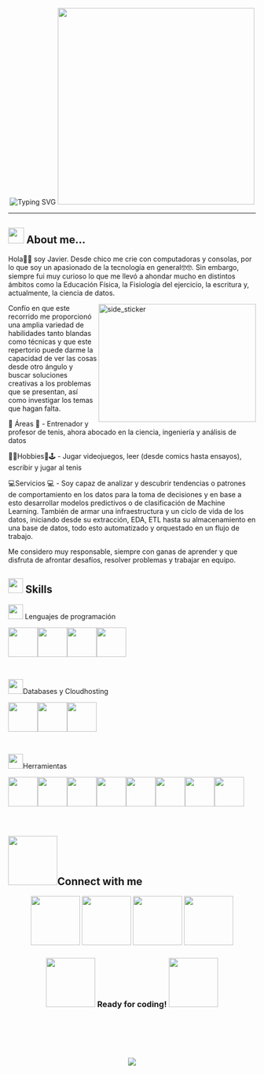
<p align="center">
    <a><img src="https://readme-typing-svg.demolab.com?font=Press+Start+2P&size=16&duration=2000&pause=300&color=F70000&center=true&vCenter=true&multiline=true&random=false&width=750&height=151&lines=Hi!+I'm+Javier;Data+Scientist+%7C+Data+analyst+%7C+Data+Engineer;Tennis+player+and+writer!;It's+dangerous+to+work+alone!;Take+this+contact" alt="Typing SVG" /></a>
    <img width="400" src="https://gifdb.com/images/high/comedian-jim-carrey-as-hackerman-vmf9qnz7nx5p9grz.gif">

</p>

______________________________


<h2><img src = "https://media2.giphy.com/media/QssGEmpkyEOhBCb7e1/giphy.gif?cid=ecf05e47a0n3gi1bfqntqmob8g9aid1oyj2wr3ds3mg700bl&rid=giphy.gif" width = 32px> About me... </h2>

<p>Hola🙋🏽 soy Javier. Desde chico me crie con computadoras y consolas, por lo que soy un apasionado de la tecnología en general🤓🤓. Sin embargo, siempre fui muy curioso lo que me llevó a ahondar mucho en distintos ámbitos como la Educación Física, la Fisiología del ejercicio, la escritura y, actualmente, la ciencia de datos.</p>

<img align="right" width=320px height=240px alt="side_sticker" src="https://i.pinimg.com/originals/2d/db/bf/2ddbbfb57238b6b4425e9b9126f1f95d.gif" />
<p>
Confío en que este recorrido me proporcionó una amplia variedad de habilidades tanto blandas como técnicas y que este repertorio puede darme la capacidad de ver las cosas desde otro ángulo y buscar soluciones creativas a los problemas que se presentan, así como investigar los temas que hagan falta.

📖 Áreas 📖 - Entrenador y profesor de tenis, ahora abocado en la ciencia, ingeniería y análisis de datos

📖📝Hobbies🎾🕹 - Jugar videojuegos, leer (desde comics hasta ensayos), escribir y jugar al tenis

💻Servicios 💻 - Soy capaz de analizar y descubrir tendencias o patrones de comportamiento en los datos para la toma de decisiones y en base a esto desarrollar modelos predictivos o de clasificación de Machine Learning. También de armar una infraestructura y un ciclo de vida de los datos, iniciando desde su extracción, EDA, ETL hasta su almacenamiento en una base de datos, todo esto automatizado y orquestado en un flujo de trabajo.

Me considero muy responsable, siempre con ganas de aprender y que disfruta de afrontar desafíos, resolver problemas y trabajar en equipo.
</p>

<h2><img src="https://media.giphy.com/media/iY8CRBdQXODJSCERIr/giphy.gif" width="30px"> Skills</h2>

<p><img src="https://i.pinimg.com/originals/73/69/6e/73696e022df7cd5cb3d999c6875361dd.gif" width="30px"> Lenguajes de programación </p>

<img src="https://cdn.jsdelivr.net/gh/devicons/devicon@latest/icons/python/python-original-wordmark.svg" width="60px"/><img src="https://cdn.jsdelivr.net/gh/devicons/devicon@latest/icons/html5/html5-original-wordmark.svg" width="60px"/><img src="https://cdn.jsdelivr.net/gh/devicons/devicon@latest/icons/css3/css3-original-wordmark.svg" width="60px"/><img src="https://cdn.jsdelivr.net/gh/devicons/devicon@latest/icons/javascript/javascript-original.svg" width="60px"/>


<br>
<p><img src="https://i.pinimg.com/originals/73/69/6e/73696e022df7cd5cb3d999c6875361dd.gif" width="30px">Databases y Cloudhosting</p>

<img src="https://cdn.jsdelivr.net/gh/devicons/devicon@latest/icons/mysql/mysql-original-wordmark.svg" width="60px" /><img src="https://cdn.jsdelivr.net/gh/devicons/devicon@latest/icons/microsoftsqlserver/microsoftsqlserver-original-wordmark.svg" width="60px"/><img src="https://cdn.jsdelivr.net/gh/devicons/devicon@latest/icons/googlecloud/googlecloud-original-wordmark.svg" width="60px"/>

<br>
<p><img src="https://i.pinimg.com/originals/73/69/6e/73696e022df7cd5cb3d999c6875361dd.gif" width="30px">Herramientas</p>

<img src="https://cdn.jsdelivr.net/gh/devicons/devicon@latest/icons/vscode/vscode-original-wordmark.svg" width="60px"/><img src="https://cdn.jsdelivr.net/gh/devicons/devicon@latest/icons/pandas/pandas-original-wordmark.svg" width="60px"/><img src="https://cdn.jsdelivr.net/gh/devicons/devicon@latest/icons/matplotlib/matplotlib-original-wordmark.svg" width="60px"/><img src="https://cdn.jsdelivr.net/gh/devicons/devicon@latest/icons/scikitlearn/scikitlearn-original.svg" width="60px"/><img src="https://cdn.jsdelivr.net/gh/devicons/devicon@latest/icons/docker/docker-original-wordmark.svg" width="60px"/><img src="https://cdn.jsdelivr.net/gh/devicons/devicon@latest/icons/jupyter/jupyter-original-wordmark.svg" width="60px"/><img src="https://raw.githubusercontent.com/microsoft/PowerBI-Icons/main/PNG/Power-BI.png" width="60px"/><img src="https://cdn.jsdelivr.net/gh/devicons/devicon@latest/icons/git/git-original-wordmark.svg" width="60px" />

<br>
<h2><img src='https://raw.githubusercontent.com/ShahriarShafin/ShahriarShafin/main/Assets/handshake.gif' width="100px">Connect with me </h2>

<p align="center">
<a href="javyleonhart@gmail.com"><img src="https://img.icons8.com/?size=100&id=6QtoKjRma1Cq&format=png&color=000000" width="100px"/></a>
<a href="xavy93@hotmail.com"><img src="https://img.icons8.com/?size=100&id=vzzGg62rOq4p&format=png&color=000000" width="100px"/></a>
<a href="www.linkedin.com/in/jiy93"><img src="https://img.icons8.com/?size=100&id=64154&format=png&color=000000" width="100px"/></a>
<a href="https://www.instagram.com/javi.yanez93/"><img src="https://img.icons8.com/?size=100&id=TSZw5VixabhS&format=png&color=000000" width="100px"/></a>
</p>


<h3 align="center"><img src="https://i.pinimg.com/originals/c0/d3/8c/c0d38c518fdbf6012e0475bb7a0598a5.gif" width="100px"> Ready for coding! <img src="https://media.tenor.com/TlyRveJkgo4AAAAj/cloud-cloud-strife.gif" width="100px"></h3>

<br><br><br><br>

<p align="center"><img src="https://i.pinimg.com/originals/e9/0e/6c/e90e6ced05e7e96a17cf66866b4031cd.gif" /></p>
